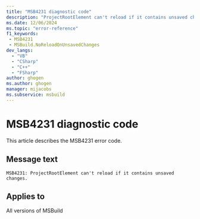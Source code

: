 ```yaml
---
title: "MSB4231 diagnostic code"
description: "ProjectRootElement can't reload if it contains unsaved changes."
ms.date: 12/06/2024
ms.topic: "error-reference"
f1_keywords:
 - MSB4231
 - MSBuild.NoReloadOnUnsavedChanges
dev_langs:
  - "VB"
  - "CSharp"
  - "C++"
  - "FSharp"
author: ghogen
ms.author: ghogen
manager: mijacobs
ms.subservice: msbuild
---
```


# MSB4231 diagnostic code

<!-- :::ErrorDefinitionDescription::: -->
<!-- :::editable-content name="introDescription"::: -->
This article describes the MSB4231 error code.
<!-- :::editable-content-end::: -->

## Message text

```output
MSB4231: ProjectRootElement can't reload if it contains unsaved changes.
```

<!-- :::editable-content name="postOutputDescription"::: -->
<!--
{StrBegin="MSB4231: "}
-->
<!-- :::editable-content-end::: -->
<!-- :::ErrorDefinitionDescription-end::: -->

## Applies to

All versions of MSBuild
